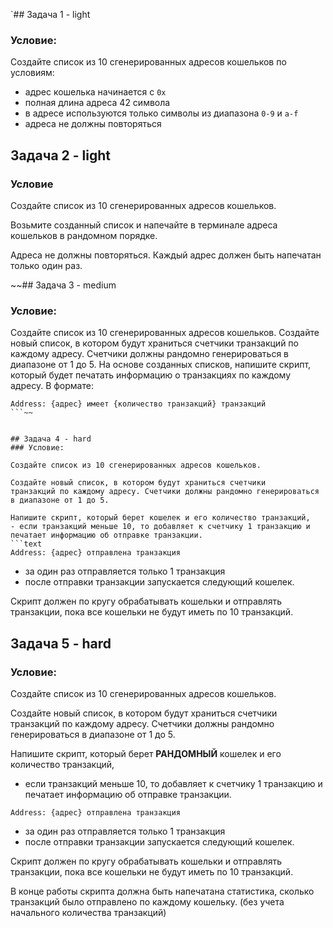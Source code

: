 `## Задача 1 - light
### Условие:
Создайте список из 10 сгенерированных адресов кошельков по условиям:
- адрес кошелька начинается с `0x`
- полная длина адреса 42 символа
- в адресе используются только символы из диапазона `0-9` и `a-f`
- адреса не должны повторяться


## Задача 2 - light
### Условие
Создайте список из 10 сгенерированных адресов кошельков.

Возьмите созданный список и напечайте в терминале адреса кошельков в рандомном порядке.

Адреса не должны повторяться. Каждый адрес должен быть напечатан только один раз.


~~## Задача 3 - medium
### Условие:
Создайте список из 10 сгенерированных адресов кошельков.
Создайте новый список, в котором будут храниться счетчики
транзакций по каждому адресу. Счетчики должны рандомно генерироваться 
в диапазоне от 1 до 5.
На основе созданных списков, напишите скрипт, который будет
печатать информацию о транзакциях по каждому адресу.
В формате:
```
Address: {адрес} имеет {количество транзакций} транзакций
```~~


## Задача 4 - hard
### Условие:

Создайте список из 10 сгенерированных адресов кошельков.

Создайте новый список, в котором будут храниться счетчики
транзакций по каждому адресу. Счетчики должны рандомно генерироваться 
в диапазоне от 1 до 5.

Напишите скрипт, который берет кошелек и его количество транзакций,
- если транзакций меньше 10, то добавляет к счетчику 1 транзакцию и 
печатает информацию об отправке транзакции.
```text
Address: {адрес} отправлена транзакция
```
- за один раз отправляется только 1 транзакция
- после отправки транзакции запускается следующий кошелек.

Скрипт должен по кругу обрабатывать кошельки и отправлять транзакции,
пока все кошельки не будут иметь по 10 транзакций.


## Задача 5 - hard
### Условие:

Создайте список из 10 сгенерированных адресов кошельков.

Создайте новый список, в котором будут храниться счетчики
транзакций по каждому адресу. Счетчики должны рандомно генерироваться 
в диапазоне от 1 до 5.

Напишите скрипт, который берет **РАНДОМНЫЙ** кошелек и его количество транзакций,
- если транзакций меньше 10, то добавляет к счетчику 1 транзакцию и 
печатает информацию об отправке транзакции.
```text
Address: {адрес} отправлена транзакция
```
- за один раз отправляется только 1 транзакция
- после отправки транзакции запускается следующий кошелек.

Скрипт должен по кругу обрабатывать кошельки и отправлять транзакции,
пока все кошельки не будут иметь по 10 транзакций.

В конце работы скрипта должна быть напечатана статистика, сколько транзакций 
было отправлено по каждому кошельку. (без учета начального количества транзакций)

